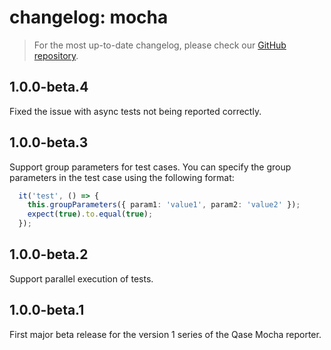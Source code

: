 # changelog: mocha

> For the most up-to-date changelog, please check our [GitHub repository](https://github.com/qase-tms/qase-javascript/blob/main/qase-mocha/changelog.md).

## 1.0.0-beta.4


Fixed the issue with async tests not being reported correctly.

## 1.0.0-beta.3


Support group parameters for test cases. You can specify the group parameters in the test case using the following format: 

```ts
  it('test', () => {
    this.groupParameters({ param1: 'value1', param2: 'value2' });
    expect(true).to.equal(true);
  });
```

## 1.0.0-beta.2


Support parallel execution of tests.

## 1.0.0-beta.1


First major beta release for the version 1 series of the Qase Mocha reporter.
